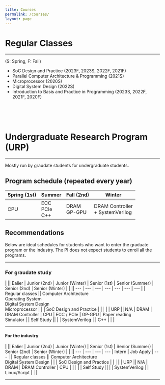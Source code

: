 ```yaml
---
title: Courses
permalink: /courses/
layout: page
---
```


# Regular Classes

---

(S: Spring, F: Fall)

<ul>
  <li> SoC Design and Practice (2023F, 2023S, 2022F, 2021F) </li>
  <li> Parallel Computer Architecture & Programming (2021S) </li>
  <li> Microprocessor (2020S) </li>
  <li> Digital System Design (2022S) </li>
  <li> Introduction to Basis and Practice in Programming (2023S, 2022F, 2021F, 2020F) </li>
</ul>

<br>
<br>
<br>

# Undergraduate Research Program (URP)
---
Mostly run by graudate students for undergraduate students.

## Program schedule (repeated every year)

| Spring (1st)    | Summer                   | Fall (2nd)              | Winter                               |
| ---             | ---                      | ---                     | ---                                  |
| CPU             | ECC <br> PCIe <br> C++   | DRAM <br> GP-GPU        | DRAM Controller <br> + SystemVerilog |

## Recommendations
Below are ideal schedules for students who want to enter the graduate program or the industry. The PI does not expect students to enroll all the programs.

---

### For graudate study

|                 || Ealier             | Junior (2nd)     | Junior (Winter)     | Senior (1st)            | Senior (Summer)           | Senior (2nd)               | Senior (Winter)    |
|                 || ---                | ---              | ---                 | ---                     | ---                       | ---                        | ---                  |
| Regular classes || Computer Architecture <br> Operating System <br> Digital System Design <br> Microprocessor |                  |                     | SoC Design and Practice |                           |                            |                     |
| URP             || N/A                | DRAM             | DRAM Controller     | CPU                     | ECC / PCIe                | GP-GPU                     | Paper reading <br> Simulator |
| Self Study      ||                    |                  | SystemVerilog       |                         | C++                       |                            |                      |

---

#### For the industry

|                 || Ealier             | Junior (2nd)     | Junior (Winter)     | Senior (1st)            | Senior (Summer)           | Senior (2nd)               | Senior (Winter)    |
|                 || ---                | ---              | ---                 | ---                     | Intern                    | Job Apply                  | ---                  |
| Regular classes || Computer Architecture <br> Digital System Design |                  |                     | SoC Design and Practice |                           |                            |                     |
| URP             || N/A                | DRAM             | DRAM Controller     | CPU                     |                           |                            |  |
| Self Study      ||                    |                  | SystemVerilog       |                         | Linux/Script              |                            |  |

---
